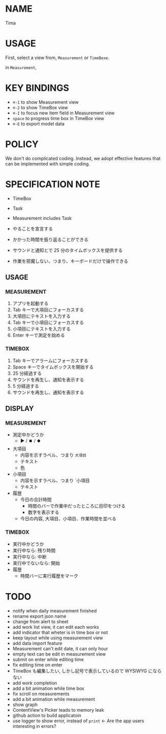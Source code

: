 # NAME

Tima

# USAGE

First, select a view from, `Measurement` or `TimeBoxe`.

in `Measurement`,


# KEY BINDINGS

- `⌘-1` to show Measurement view
- `⌘-2` to show TimeBox view
- `⌘-I` to focus new item field in Measurement view
- `space` to progress time box in TimeBox view
- `⌘-E` to export model data

# POLICY

We don't do complicated coding. Instead, we adopt effective features that
can be implemented with simple coding.

# SPECIFICATION NOTE

- TimeBox
- Task
- Measurement includes Task

- やることを宣言する
- かかった時間を振り返ることができる
- サウンドと通知とで 25 分のタイムボックスを提供する
- 作業を邪魔しない、つまり、キーボードだけで操作できる

## USAGE

### MEASUREMENT

1. アプリを起動する
1. Tab キーで大項目にフォーカスする
1. 大項目にテキストを入力する
1. Tab キーで小項目にフォーカスする
1. 小項目にテキストを入力する
1. Enter キーで測定を始める

### TIMEBOX

1. Tab キーでアラームにフォーカスする
1. Space キーでタイムボックスを開始する
1. 25 分経過する
1. サウンドを再生し、通知を表示する
1. 5 分経過する
1. サウンドを再生し、通知を表示する

## DISPLAY

### MEASUREMENT

- 測定中かどうか
  - ▶️ / ⏹️ / ⏺️
- 大項目
  - 内容を示すラベル、つまり `大項目`
  - テキスト
  - 色
- 小項目
  - 内容を示すラベル、つまり `小項目
  - テキスト
- 履歴
  - 今日の合計時間
    - 時間のバーで作業中だったところに目印をつける
    - 数字を表示する
  - 今日の内容, 大項目、小項目、作業時間を並べる

### TIMEBOX

- 実行中かどうか
- 実行中なら: 残り時間
- 実行中なら: 中断
- 実行中でないなら: 開始
- 履歴
  - 時間バーに実行履歴をマーク

# TODO

- notify when daily measurement finished
- rename export json name
- change from alert to sheet
- add work list view, it can edit each works
- add indicator that wheter is in time box or not
- keep layout while using measurement view
- add data import feature
- Measurement can't edit date, it can only hour
- empty text can be edit in measurement view
- submit on enter while editing time
- fix editing time on enter
- TimeBox も編集したい, しかし記号で表示しているので WYSIWYG にならない
- add work completion
- add a bit animation while time box
- fix scroll on measurements
- add a bit animation while measurement
- show graph
- ContentView's Picker leads to memory leak
- github action to build applicatoin
- use logger to show error, instead of `print` <- Are the app users interesting in errors?

